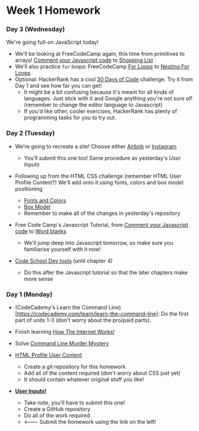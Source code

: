 # Week 1 Homework

<!---
### Day 4 (Thursday)

There were a lot of new and difficult JavaScript topics introduced today. Don't get discouraged if you didn't internalise them all - it's nearly impossible! Understanding and memory comes with practice, practice and more practice! (so that's what we're going to do) 



--->

### Day 3 (Wednesday)

We're going full-on JavaScript today!

* We'll be looking at FreeCodeCamp again, this time from primitives to arrays! [Comment your Javascript code](https://www.freecodecamp.com/challenges/comment-your-javascript-code) to [Shopping List](https://www.freecodecamp.com/challenges/shopping-list)
* We'll also practice `for` loops: FreeCodeCamp [For Loops](https://www.freecodecamp.com/challenges/iterate-with-javascript-for-loops) to [Nesting For Loops](https://www.freecodecamp.com/challenges/nesting-for-loops)
* Optional: HackerRank has a cool [30 Days of Code](https://www.hackerrank.com/domains/tutorials/30-days-of-code) challenge. Try it from Day 1 and see how far you can get!
  * It might be a bit confusing because it's meant for all kinds of languages. Just stick with it and Google anything you're not sure of! (remember to change the editor language to Javascript)
  * If you'd like other, cooler exercises, HackerRank has plenty of programming tasks for you to try out.

### Day 2 (Tuesday)

* We're going to recreate a site! Choose either [Airbnb](https://github.com/ga-students/css-airbnb) or [Instagram](https://github.com/ga-students/css-positioning)
  * You'll submit this one too! Same procedure as yesterday's *User Inputs*


* Following up from the HTML CSS challenge (remember HTML User Profile Content?) We'll add onto it using fonts, colors and box model positioning
  * [Fonts and Colors](https://github.com/lewagon/html-css-challenges/tree/master/02-fonts-colors)
  * [Box Model](https://github.com/lewagon/html-css-challenges/tree/master/03-box-model)
  * Remember to make all of the changes in yesterday's repository


* Free Code Camp's Javascript Tutorial, from [Comment your Javascript code](https://www.freecodecamp.com/challenges/comment-your-javascript-code) to [Word blanks](https://www.freecodecamp.com/challenges/word-blanks)
  * We'll jump deep into Javascript tomorrow, so make sure you familiarise yourself with it now!


* [Code School Dev tools](http://discover-devtools.codeschool.com/) (until chapter 4)
  * Do this after the Javascript tutorial so that the later chapters make more sense
### Day 1 (Monday)

* (CodeCademy's Learn the Command Line)[https://codecademy.com/learn/learn-the-command-line]: Do the first part of units 1-3 (don't worry about the pro/paid parts).
* Finish learning [How The Internet Works!](https://www.khanacademy.org/partner-content/code-org/internet-works)
* Solve [Command Line Murder Mystery](https://github.com/WDI-SEA/command-line-murder-mystery)

* [HTML Profile User Content](https://github.com/lewagon/html-css-challenges/tree/master/01-profile-content) 
  * Create a git repository for this homework
  * Add all of the content required (don't worry about CSS just yet)
  * It should contain whatever original stuff you like!

* **[User Inputs!](https://github.com/WDI-SEA/html_user_inputs)**
  * Take note, you'll have to submit this one!
  * Create a GitHub repository
  * Do all of the work required
  * <--- Submit the homework using the link on the left! 

